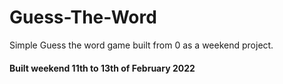 # Guess-The-Word
Simple Guess the word game built from 0 as a weekend project.

#### Built weekend 11th to 13th of February 2022
